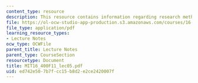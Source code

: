 ```yaml
---
content_type: resource
description: This resource contains information regarding research methods II.
file: https://ol-ocw-studio-app-production.s3.amazonaws.com/courses/16-400-human-factors-engineering-fall-2011/ed742e507b7fcc15b8d2e2ce2420007f_MIT16_400F11_lec05.pdf
file_type: application/pdf
learning_resource_types:
- Lecture Notes
ocw_type: OCWFile
parent_title: Lecture Notes
parent_type: CourseSection
resourcetype: Document
title: MIT16_400F11_lec05.pdf
uid: ed742e50-7b7f-cc15-b8d2-e2ce2420007f
---
```

